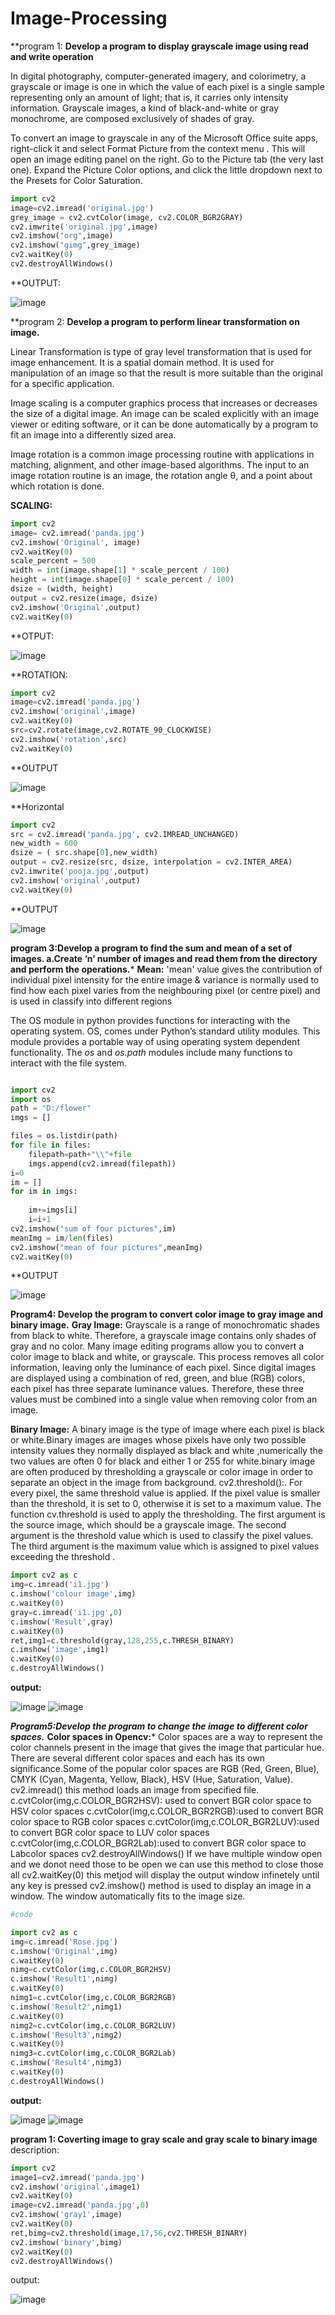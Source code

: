 # Image-Processing
**program 1: 
**Develop a program to display grayscale image using read and write operation**

In digital photography, computer-generated imagery, and colorimetry, a grayscale or image is one in which the value of each pixel is a single sample representing only an amount of light; that is, it carries only intensity information. Grayscale images, a kind of black-and-white or gray monochrome, are composed exclusively of shades of gray.

To convert an image to grayscale in any of the Microsoft Office suite apps, right-click it and select Format Picture from the context menu . This will open an image editing panel on the right. Go to the Picture tab (the very last one). Expand the Picture Color options, and click the little dropdown next to the Presets for Color Saturation.

```python
import cv2 
image=cv2.imread('original.jpg') 
grey_image = cv2.cvtColor(image, cv2.COLOR_BGR2GRAY) 
cv2.imwrite('original.jpg',image) 
cv2.imshow("org",image)
cv2.imshow("gimg",grey_image) 
cv2.waitKey(0) 
cv2.destroyAllWindows()
````
**OUTPUT:

![image](https://user-images.githubusercontent.com/72507759/105328425-08a44d80-5bf6-11eb-8b15-86d88428d0ba.png)




**program 2:
**Develop a program to perform linear transformation on image.**

Linear Transformation is type of gray level transformation that is used for image enhancement. It is a spatial domain method. It is used for manipulation of an image so that the result is more suitable than the original for a specific application.

Image scaling is a computer graphics process that increases or decreases the size of a digital image. An image can be scaled explicitly with an image viewer or editing software, or it can be done automatically by a program to fit an image into a differently sized area.

Image rotation is a common image processing routine with applications in matching, alignment, and other image-based algorithms. The input to an image rotation routine is an image, the rotation angle θ, and a point about which rotation is done.

**SCALING:** 

```python
import cv2
image= cv2.imread('panda.jpg')
cv2.imshow('Original', image)
cv2.waitKey(0)
scale_percent = 500
width = int(image.shape[1] * scale_percent / 100)
height = int(image.shape[0] * scale_percent / 100)
dsize = (width, height)
output = cv2.resize(image, dsize)
cv2.imshow('Original',output) 
cv2.waitKey(0)
````

**OTPUT:

![image](https://user-images.githubusercontent.com/72507759/105330541-6d60a780-5bf8-11eb-93f3-7d2826c72c65.png)


**ROTATION:

```python
import cv2
image=cv2.imread('panda.jpg')
cv2.imshow('original',image)
cv2.waitKey(0)
src=cv2.rotate(image,cv2.ROTATE_90_CLOCKWISE)
cv2.imshow('rotation',src)
cv2.waitKey(0)
```


**OUTPUT

![image](https://user-images.githubusercontent.com/72507759/105331748-d268cd00-5bf9-11eb-9d35-181fb601addc.png)


**Horizontal

```python
import cv2
src = cv2.imread('panda.jpg', cv2.IMREAD_UNCHANGED)
new_width = 600
dsize = ( src.shape[0],new_width)
output = cv2.resize(src, dsize, interpolation = cv2.INTER_AREA)
cv2.imwrite('pooja.jpg',output)
cv2.imshow('original',output)
cv2.waitKey(0)
```

**OUTPUT

![image](https://user-images.githubusercontent.com/72507759/105332276-70f52e00-5bfa-11eb-92f2-e97e93703043.png)



**program 3:Develop a program to find the sum and mean of a set of images. 
 a.Create ‘n’ number of images and read them from the directory and perform the operations.***
**Mean:**
   'mean' value gives the contribution of individual pixel intensity for the entire image & variance is normally used to find how each pixel varies from the neighbouring pixel (or centre pixel) and is used in classify into different regions

The OS module in python provides functions for interacting with the operating system. OS, comes under Python’s standard utility modules. This module provides a portable way of using operating system dependent functionality. The *os* and *os.path* modules include many functions to interact with the file system.

```python

import cv2
import os
path = "D:/flower"
imgs = []

files = os.listdir(path)
for file in files:
    filepath=path+"\\"+file
    imgs.append(cv2.imread(filepath))
i=0
im = []
for im in imgs:
  
    im+=imgs[i]
    i=i+1
cv2.imshow("sum of four pictures",im)
meanImg = im/len(files)
cv2.imshow("mean of four pictures",meanImg)
cv2.waitKey(0)
```
**OUTPUT

![image](https://user-images.githubusercontent.com/72507759/105334198-9a16be00-5bfc-11eb-9ddd-306a978998cb.png)


**Program4:
Develop the program to convert color image to gray image and binary image.**
**Gray Image:**
  Grayscale is a range of monochromatic shades from black to white. Therefore, a grayscale image contains only shades of gray and no color.
Many image editing programs allow you to convert a color image to black and white, or grayscale. This process removes all color information, leaving only the luminance of each pixel. Since digital images are displayed using a combination of red, green, and blue (RGB) colors, each pixel has three separate luminance values. Therefore, these three values must be combined into a single value when removing color from an image.

**Binary Image:**
   A binary image is the type of image where each pixel is black or white.Binary images are images whose pixels have only two possible intensity values they normally displayed as black and white ,numerically the two values are often 0 for black and either 1 or 255 for  white.binary image  are often produced by thresholding a grayscale or color image in order to separate  an object in the image from background.
 cv2.threshold():. For every pixel, the same threshold value is applied. If the pixel value is smaller than the threshold, it is set to 0, otherwise it is set to a maximum value. The function cv.threshold is used to apply the thresholding. The first argument is the source image, which should be a grayscale image. The second argument is the threshold value which is used to classify the pixel values. The third argument is the maximum value which is assigned to pixel values exceeding the threshold . 
   
   
  ```python
import cv2 as c
img=c.imread('i1.jpg')
c.imshow('colour image',img)
c.waitKey(0)
gray=c.imread('i1.jpg',0)
c.imshow('Result',gray)
c.waitKey(0)
ret,img1=c.threshold(gray,128,255,c.THRESH_BINARY)
c.imshow('image',img1)
c.waitKey(0)
c.destroyAllWindows()
```
**output:**

![image](https://user-images.githubusercontent.com/72507759/105335309-eadae680-5bfd-11eb-8732-0c7e5a08f131.png)
![image](https://user-images.githubusercontent.com/72507759/105336003-bb78a980-5bfe-11eb-8524-837e33369364.png)


***Program5:Develop the program to change the image to different color spaces.***
**Color spaces in Opencv:***
Color spaces are a way to represent the color channels present in the image that gives the image that particular hue. There are several different color spaces and each has its own significance.Some of the popular color spaces are RGB (Red, Green, Blue), CMYK (Cyan, Magenta, Yellow, Black), HSV (Hue, Saturation, Value).
cv2.imread() this method loads an image from specified file.
c.cvtColor(img,c.COLOR_BGR2HSV): used to convert BGR color space to HSV color spaces
c.cvtColor(img,c.COLOR_BGR2RGB):used to convert BGR color space to RGB color spaces
 c.cvtColor(img,c.COLOR_BGR2LUV):used to convert BGR color space to LUV color spaces
 c.cvtColor(img,c.COLOR_BGR2Lab):used to convert BGR color space to Labcolor spaces
 cv2.destroyAllWindows() If we have multiple window open and we donot need those to be open we can use this method to close those all
cv2.waitKey(0) this metjod will display the output window infinetely until any key is pressed
cv2.imshow() method is used to display an image in a window. The window automatically fits to the image size.


```python
#code

import cv2 as c
img=c.imread('Rose.jpg')
c.imshow('Original',img)
c.waitKey(0)
nimg=c.cvtColor(img,c.COLOR_BGR2HSV)
c.imshow('Result1',nimg)
c.waitKey(0)
nimg1=c.cvtColor(img,c.COLOR_BGR2RGB)
c.imshow('Result2',nimg1)
c.waitKey(0)
nimg2=c.cvtColor(img,c.COLOR_BGR2LUV)
c.imshow('Result3',nimg2)
c.waitKey(0)
nimg3=c.cvtColor(img,c.COLOR_BGR2Lab)
c.imshow('Result4',nimg3)
c.waitKey(0)
c.destroyAllWindows()
```
**output:**

![image](https://user-images.githubusercontent.com/72507759/105335793-7ce2ef00-5bfe-11eb-9920-1fcd0ae8d855.png)
![image](https://user-images.githubusercontent.com/72507759/105336213-fb3f9100-5bfe-11eb-9a5d-0765fe0fcbb1.png)





**program 1: Coverting image to gray scale and gray scale to binary image**
description:


```python
import cv2
image1=cv2.imread('panda.jpg')
cv2.imshow('original',image1)
cv2.waitKey(0)
image=cv2.imread('panda.jpg',0)
cv2.imshow('gray1',image)
cv2.waitKey(0)
ret,bimg=cv2.threshold(image,17,56,cv2.THRESH_BINARY)
cv2.imshow('binary',bimg)
cv2.waitKey(0)
cv2.destroyAllWindows()
```
output:

![image](https://user-images.githubusercontent.com/72507759/105326836-338da200-5bf4-11eb-890c-b53c290a0907.png)



